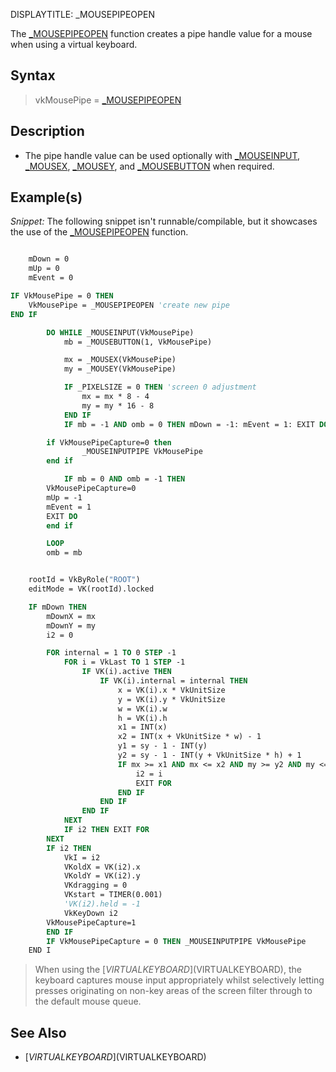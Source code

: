 DISPLAYTITLE: _MOUSEPIPEOPEN

The [_MOUSEPIPEOPEN](_MOUSEPIPEOPEN) function creates a pipe handle value for a mouse when using a virtual keyboard.


## Syntax

>  vkMousePipe = [_MOUSEPIPEOPEN](_MOUSEPIPEOPEN)


## Description

* The pipe handle value can be used optionally with [_MOUSEINPUT](_MOUSEINPUT), [_MOUSEX](_MOUSEX), [_MOUSEY](_MOUSEY), and [_MOUSEBUTTON](_MOUSEBUTTON) when required.


## Example(s)

*Snippet:* The following snippet isn't runnable/compilable, but it showcases the use of the [_MOUSEPIPEOPEN](_MOUSEPIPEOPEN) function.

```vb

    mDown = 0
    mUp = 0
    mEvent = 0

IF VkMousePipe = 0 THEN	
	VkMousePipe = _MOUSEPIPEOPEN 'create new pipe
END IF

        DO WHILE _MOUSEINPUT(VkMousePipe)
            mb = _MOUSEBUTTON(1, VkMousePipe)

            mx = _MOUSEX(VkMousePipe)
            my = _MOUSEY(VkMousePipe)

            IF _PIXELSIZE = 0 THEN 'screen 0 adjustment
                mx = mx * 8 - 4
                my = my * 16 - 8
            END IF
            IF mb = -1 AND omb = 0 THEN mDown = -1: mEvent = 1: EXIT DO

	    if VkMousePipeCapture=0 then
                _MOUSEINPUTPIPE VkMousePipe
	    end if

            IF mb = 0 AND omb = -1 THEN
		VkMousePipeCapture=0
		mUp = -1
		mEvent = 1
		EXIT DO
	    end if

        LOOP
        omb = mb


    rootId = VkByRole("ROOT")
    editMode = VK(rootId).locked

    IF mDown THEN	
        mDownX = mx
        mDownY = my
        i2 = 0

        FOR internal = 1 TO 0 STEP -1
            FOR i = VkLast TO 1 STEP -1
                IF VK(i).active THEN
                    IF VK(i).internal = internal THEN
                        x = VK(i).x * VkUnitSize
                        y = VK(i).y * VkUnitSize
                        w = VK(i).w
                        h = VK(i).h
                        x1 = INT(x)
                        x2 = INT(x + VkUnitSize * w) - 1
                        y1 = sy - 1 - INT(y)
                        y2 = sy - 1 - INT(y + VkUnitSize * h) + 1
                        IF mx >= x1 AND mx <= x2 AND my >= y2 AND my <= y1 THEN
                            i2 = i
                            EXIT FOR
                        END IF
                    END IF
                END IF
            NEXT
            IF i2 THEN EXIT FOR
        NEXT
        IF i2 THEN
            VkI = i2
            VKoldX = VK(i2).x
            VKoldY = VK(i2).y
            VKdragging = 0
            VKstart = TIMER(0.001)
            'VK(i2).held = -1
            VkKeyDown i2
	    VkMousePipeCapture=1
        END IF
        IF VkMousePipeCapture = 0 THEN _MOUSEINPUTPIPE VkMousePipe
    END I


```

>  When using the [$VIRTUALKEYBOARD]($VIRTUALKEYBOARD), the keyboard captures mouse input appropriately whilst selectively letting presses originating on non-key areas of the screen filter through to the default mouse queue.


## See Also

* [$VIRTUALKEYBOARD]($VIRTUALKEYBOARD)




